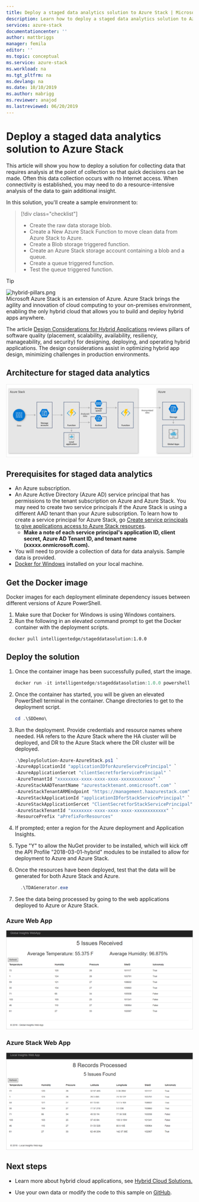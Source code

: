 ```yaml
---
title: Deploy a staged data analytics solution to Azure Stack | Microsoft Docs
description: Learn how to deploy a staged data analytics solution to Azure Stack
services: azure-stack
documentationcenter: ''
author: mattbriggs
manager: femila
editor: ''
ms.topic: conceptual
ms.service: azure-stack
ms.workload: na
ms.tgt_pltfrm: na
ms.devlang: na
ms.date: 10/10/2019
ms.author: mabrigg
ms.reviewer: anajod
ms.lastreviewed: 06/20/2019
---
```


# Deploy a staged data analytics solution to Azure Stack

This article will show you how to deploy a solution for collecting data that requires analysis at the point of collection so that quick
decisions can be made. Often this data collection occurs with no Internet access. When connectivity is established, you may need to do a
resource-intensive analysis of the data to gain additional insight.

In this solution, you'll create a sample environment to:

> [!div class="checklist"]
> - Create the raw data storage blob.
> - Create a New Azure Stack Function to move clean data from Azure Stack to Azure.
> - Create a Blob storage triggered function.
> - Create an Azure Stack storage account containing a blob and a queue.
> - Create a queue triggered function.
> - Test the queue triggered function.

> [!Tip]  
> ![hybrid-pillars.png](./media/azure-stack-solution-cloud-burst/hybrid-pillars.png)  
> Microsoft Azure Stack is an extension of Azure. Azure Stack brings the agility and innovation of cloud computing to your on-premises environment, enabling the only hybrid cloud that allows you to build and deploy hybrid apps anywhere.  
> 
> The article [Design Considerations for Hybrid Applications](azure-stack-edge-pattern-overview.md) reviews pillars of software quality (placement, scalability, availability, resiliency, manageability, and security) for designing, deploying, and operating hybrid applications. The design considerations assist in optimizing hybrid app design, minimizing challenges in production environments.

## Architecture for staged data analytics

![staged data analytics](media/azure-stack-solution-staged-data/image1.png)

## Prerequisites for staged data analytics

  - An Azure subscription.
  - An Azure Active Directory (Azure AD) service principal that has permissions to the tenant subscription on Azure and Azure Stack. You may need to create two service principals if the Azure Stack is using a different AAD tenant than your Azure subscription. To learn how to create a service principal for Azure Stack, go [Create service principals to give applications access to Azure Stack resources](https://docs.microsoft.com/azure-stack/user/azure-stack-create-service-principals).
      - **Make a note of each service principal's application ID, client secret, Azure AD Tenant ID, and tenant name (xxxxx.onmicrosoft.com).**
  - You will need to provide a collection of data for data analysis. Sample data is provided.
  - [Docker for Windows](https://docs.docker.com/docker-for-windows/) installed on your local machine.

## Get the Docker image

Docker images for each deployment eliminate dependency issues between different versions of Azure PowerShell.
1.  Make sure that Docker for Windows is using Windows containers.
2.  Run the following in an elevated command prompt to get the Docker container with the deployment scripts.

```
 docker pull intelligentedge/stageddatasolution:1.0.0
```

## Deploy the solution

1.  Once the container image has been successfully pulled, start the image.

      ```powershell  
      docker run -it intelligentedge/stageddatasolution:1.0.0 powershell
      ```

2.  Once the container has started, you will be given an elevated PowerShell terminal in the container. Change directories to get to the deployment script.

      ```powershell  
      cd .\SDDemo\
      ```

3.  Run the deployment. Provide credentials and resource names where needed. HA refers to the Azure Stack where the HA cluster will be deployed, and DR to the Azure Stack where the DR cluster will be deployed.

      ```powershell
      .\DeploySolution-Azure-AzureStack.ps1 `
      -AzureApplicationId "applicationIDforAzureServicePrincipal" `
      -AzureApplicationSercet "clientSecretforServicePrincipal" `
      -AzureTenantId "xxxxxxxx-xxxx-xxxx-xxxx-xxxxxxxxxxxx" `
      -AzureStackAADTenantName "azurestacktenant.onmicrosoft.com" `
      -AzureStackTenantARMEndpoint "https://management.haazurestack.com" `
      -AzureStackApplicationId "applicationIDforStackServicePrincipal" `
      -AzureStackApplicationSercet "ClientSecretforStackServicePrincipal" `
      -AzureStackTenantId "xxxxxxxx-xxxx-xxxx-xxxx-xxxxxxxxxxxx" `
      -ResourcePrefix "aPrefixForResources"
      ```

1.  If prompted; enter a region for the Azure deployment and Application Insights.

2.  Type "Y" to allow the NuGet provider to be installed, which will kick off the API Profile "2018-03-01-hybrid" modules to be installed to allow for deployment to Azure and Azure Stack.

3.  Once the resources have been deployed, test that the data will be generated for both Azure Stack and Azure.

    ```powershell  
      .\TDAGenerator.exe
    ```

4.  See the data being processed by going to the web applications
    deployed to Azure or Azure Stack.

### Azure Web App
 
![staged data analytics solution](media/azure-stack-solution-staged-data/image2.png)
 
### Azure Stack Web App
 
![staged data analytics solution for Azure Stack](media/azure-stack-solution-staged-data/image3.png)

## Next steps

  - Learn more about hybrid cloud applications, see [Hybrid Cloud Solutions.](https://aka.ms/azsdevtutorials)

  - Use your own data or modify the code to this sample on [GitHub](https://github.com/Azure-Samples/azure-intelligent-edge-patterns).
